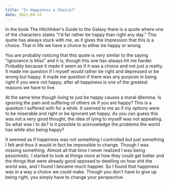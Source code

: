 ```yaml
---
title: "Is Happiness a Choice?"
date: 2021-04-12
---
```

In the book The Hitchhiker's Guide to the Galaxy there is a quote where one of the characters states "I'd far rather be happy than right any day." This quote has always stuck with me, as it gives the impression that this is a choice. That in life we have a choice to either be happy or wrong.

You are probably noticing that this quote is very similar to the saying "ignorance is bliss" and it is, though this one has always hit me harder. Probably because it made it seem as if it was a choice and not just a reality. It made me question if I myself would rather be right and depressed or be wrong but happy. It made me question if there was any purpose in being right if you were not happy, after all happiness is one of the greatest reasons we have to live.

At the same time though living to just be happy causes a moral dilemma. Is ignoring the pain and suffering of others ok if you are happy? This is a question I suffered with for a while. It seemed to me as if my options were to be miserable and right or be ignorant yet happy. As you can guess this was not a very good thought, the idea of lying to myself was not appealing. So what was I to do? Is it possible to acknowledge the problems the world has while also being happy?

It seemed as if happiness was not something I controlled but just something I felt and thus it would in fact be impossible to change. Though I was missing something. Almost all that time I never realized I was being pessimistic. I started to look at things more at how they could get better and the things that were already good opposed to dwelling on how shit the world was, and I found I became much happier. So I found that happiness was in a way a choice we could make. Though you don't have to give up being right, you simply have to change your perspective.